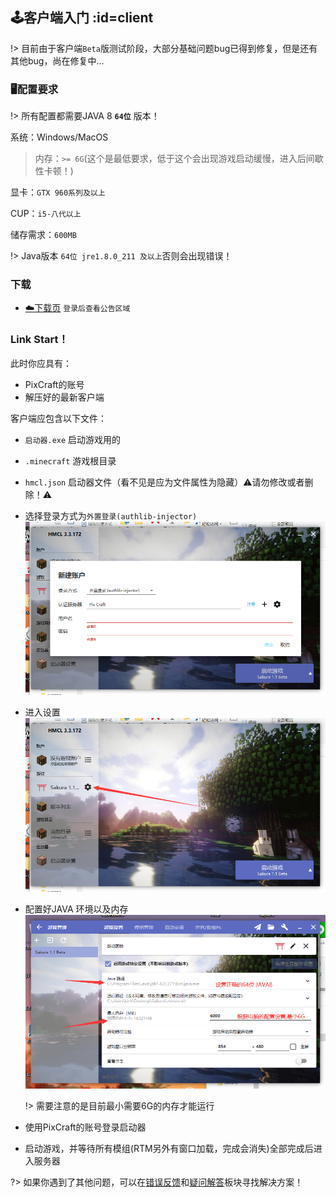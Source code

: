 [error]: https://github.com/Kamikuz/Atorasumonogatarito/issues
[faq]: /welcome/faq.md

## 🕹️客户端入门 :id=client

!> 目前由于客户端`Beta`版测试阶段，大部分基础问题bug已得到修复，但是还有其他bug，尚在修复中...

### 🖥️配置要求

!> 所有配置都需要JAVA 8 **`64位`** 版本！

系统：Windows/MacOS

> 内存：`>= 6G`(这个是最低要求，低于这个会出现游戏启动缓慢，进入后间歇性卡顿！)

显卡：`GTX 960系列及以上`

CUP：`i5-八代以上`

储存需求：`600MB`

!> Java版本 `64位 jre1.8.0_211 及以上`否则会出现错误！

### 下载

- [☁️下载页](https://mc.pixmeow.com/user) `登录后查看公告区域`

### Link Start！

此时你应具有：
- PixCraft的账号
- 解压好的最新客户端

客户端应包含以下文件：
- `启动器.exe` 启动游戏用的
- `.minecraft` 游戏根目录
- `hmcl.json` 启动器文件（看不见是应为文件属性为隐藏）⚠️请勿修改或者删除！⚠️

- 选择登录方式为`外置登录(authlib-injector)`
    ![login](../assets/images/client/account.png)
- 进入设置
    ![login](../assets/images/client/setting.png)
- 配置好JAVA 环境以及内存
    ![login](../assets/images/client/java_setting.png)

    !> 需要注意的是目前最小需要6G的内存才能运行
- 使用PixCraft的账号登录启动器
- 启动游戏，并等待所有模组(RTM另外有窗口加载，完成会消失)全部完成后进入服务器

?> 如果你遇到了其他问题，可以在[错误反馈][error]和[疑问解答][faq]板块寻找解决方案！
